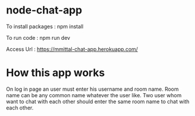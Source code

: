 # node-chat-app
To install packages :
npm install

To run code :
npm run dev


Access Url : https://mmittal-chat-app.herokuapp.com/




# How this app works
On log in page an user must enter his username and room name.
Room name can be any common name whatever the user like.
Two user whom want to chat with each other should enter the same room name to chat with each other.
